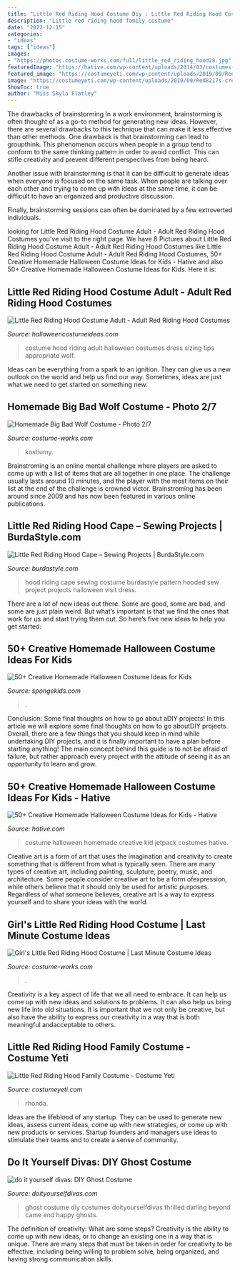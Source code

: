 ```yaml
---
title: "Little Red Riding Hood Costume Diy : Little Red Riding Hood Costume Adult"
description: "Little red riding hood family costume"
date: "2022-12-15"
categories:
- "ideas"
tags: ["ideas"]
images:
- "https://photos.costume-works.com/full/little_red_riding_hood28.jpg"
featuredImage: "https://hative.com/wp-content/uploads/2014/03/costumes-for-kids/9-jetpack-for-kid-costume.jpg"
featured_image: "https://costumeyeti.com/wp-content/uploads/2019/09/Red8217s-crew-Costume-1-561x1024.jpeg"
image: "https://costumeyeti.com/wp-content/uploads/2019/09/Red8217s-crew-Costume-1-561x1024.jpeg"
ShowToc: true
author: "Miss Skyla Flatley"
---
```



The drawbacks of brainstorming
In a work environment, brainstorming is often thought of as a go-to method for generating new ideas. However, there are several drawbacks to this technique that can make it less effective than other methods.
One drawback is that brainstorming can lead to groupthink. This phenomenon occurs when people in a group tend to conform to the same thinking pattern in order to avoid conflict. This can stifle creativity and prevent different perspectives from being heard.

Another issue with brainstorming is that it can be difficult to generate ideas when everyone is focused on the same task. When people are talking over each other and trying to come up with ideas at the same time, it can be difficult to have an organized and productive discussion.

Finally, brainstorming sessions can often be dominated by a few extroverted individuals.

	

		
looking for Little Red Riding Hood Costume Adult - Adult Red Riding Hood Costumes you've visit to the right page. We have 8 Pictures about Little Red Riding Hood Costume Adult - Adult Red Riding Hood Costumes like Little Red Riding Hood Costume Adult - Adult Red Riding Hood Costumes, 50+ Creative Homemade Halloween Costume Ideas for Kids - Hative and also 50+ Creative Homemade Halloween Costume Ideas for Kids. Here it is:
		
    
## Little Red Riding Hood Costume Adult - Adult Red Riding Hood Costumes

<img loading=lazy src="http://images.halloweencostumeideas.com/products/5074/1-1/little-red-riding-hood-costume-adult.jpg" onerror="this.onerror=null;this.src='https://tse1.mm.bing.net/th?id=OIP.uNXE278PuMYF7jROM8A9hQHaKl&amp;pid=15.1';" alt="Little Red Riding Hood Costume Adult - Adult Red Riding Hood Costumes">

_Source: halloweencostumeideas.com_

>costume hood riding adult halloween costumes dress sizing tips appropriate wolf. 

	

Ideas can be everything from a spark to an ignition. They can give us a new outlook on the world and help us find our way. Sometimes, ideas are just what we need to get started on something new.

    
## Homemade Big Bad Wolf Costume - Photo 2/7

<img loading=lazy src="https://photos.costume-works.com/full/big_bad_wolf.jpg" onerror="this.onerror=null;this.src='https://tse1.mm.bing.net/th?id=OIP.SQDOojb7eEmtbiG4v1XasQHaO4&amp;pid=15.1';" alt="Homemade Big Bad Wolf Costume - Photo 2/7">

_Source: costume-works.com_

>kostiumy. 

	

Brainstroming is an online mental challenge where players are asked to come up with a list of items that are all together in one place. The challenge usually lasts around 10 minutes, and the player with the most items on their list at the end of the challenge is crowned victor. Brainstroming has been around since 2009 and has now been featured in various online publications.

    
## Little Red Riding Hood Cape – Sewing Projects | BurdaStyle.com

<img loading=lazy src="https://burdastyle-assets.s3.amazonaws.com/project_images/assets/000/229/880/103_0506_original.jpg?1318647605" onerror="this.onerror=null;this.src='https://tse2.mm.bing.net/th?id=OIP.bACvmsMRUO-BFAEAxHc8RwHaKB&amp;pid=15.1';" alt="Little Red Riding Hood Cape – Sewing Projects | BurdaStyle.com">

_Source: burdastyle.com_

>hood riding cape sewing costume burdastyle pattern hooded sew project projects halloween visit dress. 

	

There are a lot of new ideas out there. Some are good, some are bad, and some are just plain weird. But what’s important is that we find the ones that work for us and start trying them out. So here’s five new ideas to help you get started: 

    
## 50+ Creative Homemade Halloween Costume Ideas For Kids

<img loading=lazy src="https://spongekids.com/wp-content/uploads/2014/03/costumes-for-kids/16-moose-costume-for-kid.jpg" onerror="this.onerror=null;this.src='https://tse1.mm.bing.net/th?id=OIP.7Rnw0r2ZIL3n9n_60BnpRgHaIZ&amp;pid=15.1';" alt="50+ Creative Homemade Halloween Costume Ideas for Kids">

_Source: spongekids.com_

>. 

	

Conclusion: Some final thoughts on how to go about aDIY projects!
In this article we will explore some final thoughts on how to go aboutDIY projects. Overall, there are a few things that you should keep in mind while undertaking DIY projects, and it is finally important to have a plan before starting anything! The main concept behind this guide is to not be afraid of failure, but rather approach every project with the attitude of seeing it as an opportunity to learn and grow.

    
## 50+ Creative Homemade Halloween Costume Ideas For Kids - Hative

<img loading=lazy src="https://hative.com/wp-content/uploads/2014/03/costumes-for-kids/9-jetpack-for-kid-costume.jpg" onerror="this.onerror=null;this.src='https://tse3.mm.bing.net/th?id=OIP.wQ3WQ5j31xwxFkx8XTnp2wHaJ3&amp;pid=15.1';" alt="50+ Creative Homemade Halloween Costume Ideas for Kids - Hative">

_Source: hative.com_

>costume halloween homemade creative kid jetpack costumes hative. 

	

Creative art is a form of art that uses the imagination and creativity to create something that is different from what is typically seen. There are many types of creative art, including painting, sculpture, poetry, music, and architecture. Some people consider creative art to be a form ofexpression, while others believe that it should only be used for artistic purposes. Regardless of what someone believes, creative art is a way to express yourself and to share your ideas with the world.

    
## Girl&#039;s Little Red Riding Hood Costume | Last Minute Costume Ideas

<img loading=lazy src="https://photos.costume-works.com/full/little_red_riding_hood28.jpg" onerror="this.onerror=null;this.src='https://tse4.mm.bing.net/th?id=OIP.N9F5vP3mNW0oR_WSYRn0GgHaKa&amp;pid=15.1';" alt="Girl&#039;s Little Red Riding Hood Costume | Last Minute Costume Ideas">

_Source: costume-works.com_

>. 

	

Creativity is a key aspect of life that we all need to embrace. It can help us come up with new ideas and solutions to problems. It can also help us bring new life into old situations. It is important that we not only be creative, but also have the ability to express our creativity in a way that is both meaningful andacceptable to others.

    
## Little Red Riding Hood Family Costume - Costume Yeti

<img loading=lazy src="https://costumeyeti.com/wp-content/uploads/2019/09/Red8217s-crew-Costume-1-561x1024.jpeg" onerror="this.onerror=null;this.src='https://tse1.mm.bing.net/th?id=OIP.G0Wu0AybH4ZPj1oRlmIUPQHaNh&amp;pid=15.1';" alt="Little Red Riding Hood Family Costume - Costume Yeti">

_Source: costumeyeti.com_

>rhonda. 

	

Ideas are the lifeblood of any startup. They can be used to generate new ideas, assess current ideas, come up with new strategies, or come up with new products or services. Startup founders and managers use ideas to stimulate their teams and to create a sense of community.

    
## Do It Yourself Divas: DIY Ghost Costume

<img loading=lazy src="https://2.bp.blogspot.com/-eW35lcQBgT8/VeJ5gMJYulI/AAAAAAAALt4/cYY2TUctUGI/s1600/IMG_5001_2.jpg" onerror="this.onerror=null;this.src='https://tse3.mm.bing.net/th?id=OIP.sQK4NnYaNytnABuTMWuvHgHaLH&amp;pid=15.1';" alt="do it yourself divas: DIY Ghost Costume">

_Source: doityourselfdivas.com_

>ghost costume diy costumes doityourselfdivas thrilled darling beyond came end happy ghosts. 

	

The definition of creativity: What are some steps?
Creativity is the ability to come up with new ideas, or to change an existing one in a way that is unique. There are many steps that must be taken in order for creativity to be effective, including being willing to problem solve, being organized, and having strong communication skills.

